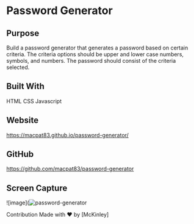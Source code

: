 # Password Generator


## Purpose

Build a password generator that generates a password based on certain criteria. The criteria options should be upper and lower case numbers, symbols, and numbers. The password should consist of the criteria selected.


## Built With
HTML
CSS
Javascript


## Website
https://macpat83.github.io/password-generator/

## GitHub
https://github.com/macpat83/password-generator

## Screen Capture

![image](![password-generator](https://user-images.githubusercontent.com/98047373/162341299-13589bab-0cf2-4a56-ba34-a6f655c69ceb.png)



Contribution
Made with ❤️ by [McKinley]
